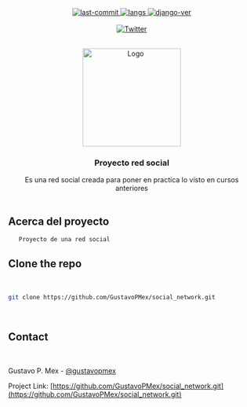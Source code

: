

<div align="center">
	<a href="#changelog">
		<img src="https://img.shields.io/github/last-commit/GustavoPMex/social_network?style=for-the-badge" alt="last-commit">
	</a>
	<a href="#changelog">
		<img src="https://img.shields.io/github/languages/count/GustavoPMex/social_network?style=for-the-badge" alt="langs">
	</a>
    <a href="#changelog">
		<img src="https://img.shields.io/pypi/pyversions/django?style=for-the-badge" alt="django-ver">
	</a>

</div>
<br/>
<div align="center">
	<a href="https://twitter.com/intent/follow?screen_name=gustavopmex">
		<img src="https://img.shields.io/twitter/follow/gustavopmex?style=social" alt="Twitter">
	</a>
</div>


<!-- PROJECT LOGO -->
<br />
<p align="center">
  <a href="https://github.com/GustavoPMex/social_network.git">
    <img src="https://i.imgur.com/b67v87R.png" alt="Logo" width="200" height="200">
  </a>

  <h3 align="center">Proyecto red social</h3>

  <p align="center">
    Es una red social creada para poner en practica lo visto en cursos anteriores
    <br />
    <br />
  </p>
</p>




<!-- ABOUT THE PROJECT -->
## Acerca del proyecto
```sh
   Proyecto de una red social
```

<!-- GETTING STARTED -->
## Clone the repo
<br/>

```sh
git clone https://github.com/GustavoPMex/social_network.git
```
<br/>

<!-- CONTACT -->

## Contact
<br/>
    
Gustavo P. Mex - [@gustavopmex](https://twitter.com/gustavopmex)

Project Link: [https://github.com/GustavoPMex/social_network.git](https://github.com/GustavoPMex/social_network.git)
